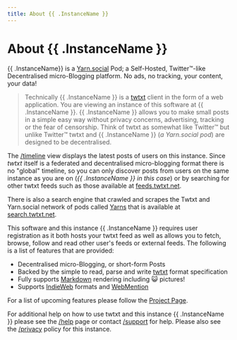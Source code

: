 ```yaml
---
title: About {{ .InstanceName }}
---
```


# About {{ .InstanceName }}

{{ .InstanceName}} is a [Yarn.social](https://yarn.social) Pod; a Self-Hosted,
Twitter™-like Decentralised micro-Blogging platform. No ads, no tracking,
your content, your data!

> Technically {{ .InstanceName }} is a [twtxt](https://twtxt.readthedocs.io/en/latest/)
> client in the form of a web application. You are viewing an instance of
> this software at {{ .InstanceName }}. {{ .InstanceName }} allows you to make
> small posts in a simple easy way without privacy concerns, advertising, tracking
> or the fear of censorship. Think of twtxt as somewhat like Twitter™ but
> unlike Twitter™ twtxt and {{ .InstanceName }} (_a Yarn.social pod_) are
> designed to be decentralised.

The [/timeline](/) view displays the latest posts of users on this
instance. Since _twtxt_ itself is a federated and decentralised
micro-blogging format there is no "global" timeline, so you can only discover
posts from users on the same instance as you are on (_{{ .InstanceName }}
in this case_) or by searching for other twtxt feeds such as those
available at [feeds.twtxt.net](https://feeds.twtxt.net).

There is also a search engine that crawled and scrapes the Twtxt and Yarn.social
network of pods called [Yarns](https://git.mills.io/yarnsocial/yarns) that is
available at [search.twtxt.net](https://search.twtxt.net).

This software and this instance {{ .InstanceName }} requires user registration
as it both hosts your twtxt feed as well as allows you to fetch, browse, follow
and read other user's feeds or external feeds. The following is a list of features
that are provided:

- Decentralised micro-Blogging, or short-form Posts
- Backed by the simple to read, parse and write [twtxt](https://twtxt.nreadthedocs.org) format specification
- Fully supports [Markdown](https://en.wikipedia.org/wiki/Markdown) rendering including 😺 pictures!
- Supports [IndieWeb](https://indieweb.org/) formats and [WebMention](https://www.w3.org/TR/webmention/)

For a list of upcoming features please follow the [Project Page](https://git.mills.io/yarnsocial/yarn).

For additional help on how to use twtxt and this instance {{ .InstanceName }}
please see the [/help](/help) page or contact [/support](/support) for help.
Please also see the [/privacy](/privacy) policy for this instance.
